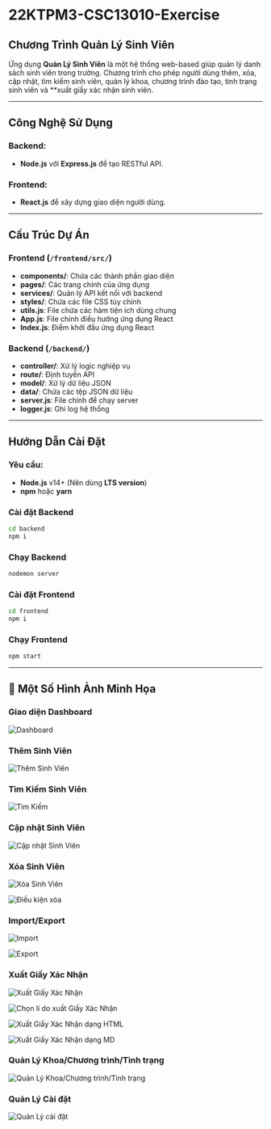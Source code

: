 # 22KTPM3-CSC13010-Exercise

## **Chương Trình Quản Lý Sinh Viên**

Ứng dụng **Quản Lý Sinh Viên** là một hệ thống web-based giúp quản lý danh sách sinh viên trong trường.
Chương trình cho phép người dùng thêm, xóa, cập nhật, tìm kiếm sinh viên, quản lý khoa, chương trình đào tạo, tình trạng sinh viên và **xuất giấy xác nhận sinh viên.

---

## **Công Nghệ Sử Dụng**
### **Backend:**
- **Node.js** với **Express.js** để tạo RESTful API.

### **Frontend:**
- **React.js** để xây dựng giao diện người dùng.

---

## **Cấu Trúc Dự Án**

### **Frontend (`/frontend/src/`)**
- **components/**: Chứa các thành phần giao diện
- **pages/**: Các trang chính của ứng dụng
- **services/**: Quản lý API kết nối với backend
- **styles/**: Chứa các file CSS tùy chỉnh
- **utils.js**: File chứa các hàm tiện ích dùng chung
- **App.js**: File chính điều hướng ứng dụng React
- **Index.js**: Điểm khởi đầu ứng dụng React

### **Backend (`/backend/`)**
- **controller/**: Xử lý logic nghiệp vụ
- **route/**: Định tuyến API
- **model/**: Xử lý dữ liệu JSON
- **data/**: Chứa các tệp JSON dữ liệu
- **server.js**: File chính để chạy server
- **logger.js**: Ghi log hệ thống

---

## **Hướng Dẫn Cài Đặt**

### **Yêu cầu:**
- **Node.js** v14+ (Nên dùng **LTS version**)
- **npm** hoặc **yarn**

### **Cài đặt Backend**
```sh
cd backend
npm i
```

### **Chạy Backend**
```sh
nodemon server
```

### **Cài đặt Frontend**
```sh
cd frontend
npm i
```

### **Chạy Frontend**
```sh
npm start
```

---

## **📌 Một Số Hình Ảnh Minh Họa**
### **Giao diện Dashboard**
![Dashboard](/img/v2_dashboard.png)

### **Thêm Sinh Viên**
![Thêm Sinh Viên](/img/v2_add.png)

### **Tìm Kiếm Sinh Viên**
![Tìm Kiếm](/img/v2_search.png)

### **Cập nhật Sinh Viên**
![Cập nhật Sinh Viên](/img/v2_update.png)

### **Xóa Sinh Viên**
![Xóa Sinh Viên](/img/v2_delete.png)

![Điều kiện xóa](/img/v2_delete_rule.png)

### **Import/Export**
![Import](/img/v2_import.png)

![Export](/img/v2_export.png)

### **Xuất Giấy Xác Nhận**
![Xuất Giấy Xác Nhận](/img/v2_export_doc.png)

![Chọn lí do xuất Giấy Xác Nhận](/img/v2_export_doc_reason.png)

![Xuất Giấy Xác Nhận dạng HTML](/img/v2_doc_html.png)

![Xuất Giấy Xác Nhận dạng MD](/img/v2_doc_md.png)


### **Quản Lý Khoa/Chương trình/Tình trạng**
![Quản Lý Khoa/Chương trình/Tình trạng](/img/v2_delete_field.png)

### **Quản Lý Cài đặt**
![Quản Lý cài đặt](/img/v2_settings.png)

